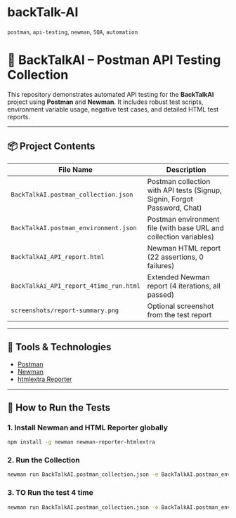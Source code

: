 # backTalk-AI
`postman`, `api-testing`, `newman`, `SQA`, `automation`
# 🧪 BackTalkAI – Postman API Testing Collection

This repository demonstrates automated API testing for the **BackTalkAI** project using **Postman** and **Newman**. It includes robust test scripts, environment variable usage, negative test cases, and detailed HTML test reports.

---

## 📦 Project Contents

| File Name                            | Description                                                              |
|-------------------------------------|--------------------------------------------------------------------------|
| `BackTalkAI.postman_collection.json`| Postman collection with API tests (Signup, Signin, Forgot Password, Chat)|
| `BackTalkAI.postman_environment.json`| Postman environment file (with base URL and collection variables)        |
| `BackTalkAI_API_report.html`        | Newman HTML report (22 assertions, 0 failures)                           |
| `BackTalkAi_API_report_4time_run.html`| Extended Newman report (4 iterations, all passed)                      |
| `screenshots/report-summary.png`    | Optional screenshot from the test report                                |

---

## 🧰 Tools & Technologies

- [Postman](https://www.postman.com/)
- [Newman](https://www.npmjs.com/package/newman)
- [htmlextra Reporter](https://github.com/DannyDainton/newman-reporter-htmlextra)

---

## 🚀 How to Run the Tests

### 1. Install Newman and HTML Reporter globally

```bash
npm install -g newman newman-reporter-htmlextra
```
### 2. Run the Collection
```bash
newman run BackTalkAI.postman_collection.json -e BackTalkAI.postman_environment.json -r htmlextra --reporter-htmlextra-export BackTalkAI_API_report.html
```
### 3. TO Run the test 4 time 
```bash
newman run BackTalkAI.postman_collection.json -e BackTalkAI.postman_environment.json -r htmlextra --iteration-count 4 --reporter-htmlextra-export BackTalkAi_API_report_4time_run.html
```

